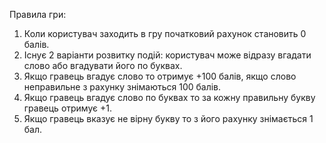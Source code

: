 Правила гри:
1. Коли користувач заходить в гру початковий рахунок становить 0 балів.
2. Існує 2 варіанти розвитку подій: користувач може відразу вгадати слово або вгадувати його по буквах.
3. Якщо гравець вгадує слово то отримує +100 балів, якщо слово неправильне з рахунку знімаються 100 балів.
4. Якщо гравець вгадує слово по буквах то за кожну правильну букву гравець отримує +1.
5. Якщо гравець вказує не вірну букву то з його рахунку знімається 1 бал.

